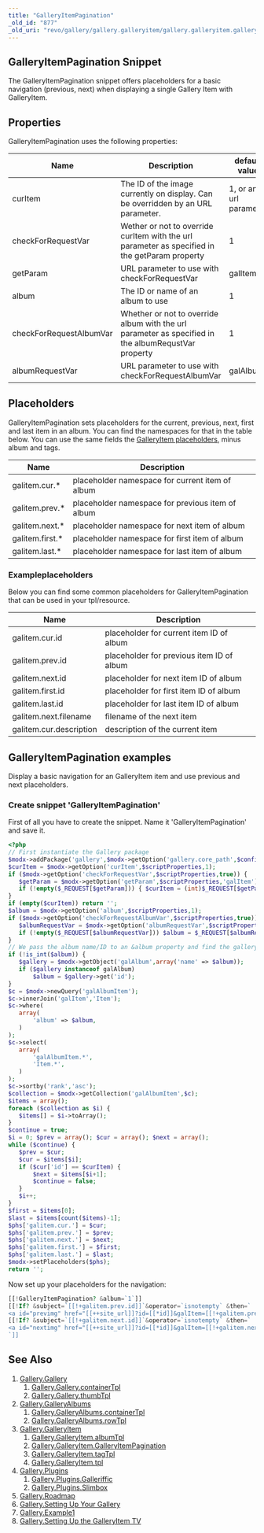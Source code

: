 ```yaml
---
title: "GalleryItemPagination"
_old_id: "877"
_old_uri: "revo/gallery/gallery.galleryitem/gallery.galleryitem.galleryitempagination"
---
```


## GalleryItemPagination Snippet

 The GalleryItemPagination snippet offers placeholders for a basic navigation (previous, next) when displaying a single Gallery Item with GalleryItem.

## Properties

 GalleryItemPagination uses the following properties:

 | Name                    | Description                                                                                         | default value          |
 | ----------------------- | --------------------------------------------------------------------------------------------------- | ---------------------- |
 | curItem                 | The ID of the image currently on display. Can be overridden by an URL parameter.                    | 1, or an url parameter |
 | checkForRequestVar      | Wether or not to override curItem with the url parameter as specified in the getParam property      | 1                      |
 | getParam                | URL parameter to use with checkForRequestVar                                                        | galItem                |
 | album                   | The ID or name of an album to use                                                                   | 1                      |
 | checkForRequestAlbumVar | Whether or not to override album with the url parameter as specified in the albumRequstVar property | 1                      |
 | albumRequestVar         | URL parameter to use with checkForRequestAlbumVar                                                   | galAlbum               |

## Placeholders

 GalleryItemPagination sets placeholders for the current, previous, next, first and last item in an album. You can find the namespaces for that in the table below. You can use the same fields the [GalleryItem placeholders](display/ADDON/Gallery.GalleryItem#Gallery.GalleryItem-DefaultPlaceholders), minus album and tags.

 | Name             | Description                                      |
 | ---------------- | ------------------------------------------------ |
 | galitem.cur.\*   | placeholder namespace for current item of album  |
 | galitem.prev.\*  | placeholder namespace for previous item of album |
 | galitem.next.\*  | placeholder namespace for next item of album     |
 | galitem.first.\* | placeholder namespace for first item of album    |
 | galitem.last.\*  | placeholder namespace for last item of album     |

### Exampleplaceholders

 Below you can find some common placeholders for GalleryItemPagination that can be used in your tpl/resource.

 | Name                    | Description                               |
 | ----------------------- | ----------------------------------------- |
 | galitem.cur.id          | placeholder for current item ID of album  |
 | galitem.prev.id         | placeholder for previous item ID of album |
 | galitem.next.id         | placeholder for next item ID of album     |
 | galitem.first.id        | placeholder for first item ID of album    |
 | galitem.last.id         | placeholder for last item ID of album     |
 | galitem.next.filename   | filename of the next item                 |
 | galitem.cur.description | description of the current item           |

## GalleryItemPagination examples

 Display a basic navigation for an GalleryItem item and use previous and next placeholders.

### Create snippet 'GalleryItemPagination'

 First of all you have to create the snippet. Name it 'GalleryItemPagination' and save it.

 ``` php
<?php
// First instantiate the Gallery package
$modx->addPackage('gallery',$modx->getOption('gallery.core_path',$config,$modx->getOption('core_path').'components/gallery/').'model/');
$curItem = $modx->getOption('curItem',$scriptProperties,1);
if ($modx->getOption('checkForRequestVar',$scriptProperties,true)) {
    $getParam = $modx->getOption('getParam',$scriptProperties,'galItem');
    if (!empty($_REQUEST[$getParam])) { $curItem = (int)$_REQUEST[$getParam]; }
}
if (empty($curItem)) return '';
$album = $modx->getOption('album',$scriptProperties,1);
if ($modx->getOption('checkForRequestAlbumVar',$scriptProperties,true)) {
    $albumRequestVar = $modx->getOption('albumRequestVar',$scriptProperties,'galAlbum');
    if (!empty($_REQUEST[$albumRequestVar])) $album = $_REQUEST[$albumRequestVar];
}
// We pass the album name/ID to an &album property and find the gallery object
if (!is_int($album)) {
    $gallery = $modx->getObject('galAlbum',array('name' => $album));
    if ($gallery instanceof galAlbum)
        $album = $gallery->get('id');
}
$c = $modx->newQuery('galAlbumItem');
$c->innerJoin('galItem','Item');
$c->where(
    array(
        'album' => $album,
    )
);
$c->select(
    array(
        'galAlbumItem.*',
        'Item.*',
    )
);
$c->sortby('rank','asc');
$collection = $modx->getCollection('galAlbumItem',$c);
$items = array();
foreach ($collection as $i) {
    $items[] = $i->toArray();
}
$continue = true;
$i = 0; $prev = array(); $cur = array(); $next = array();
while ($continue) {
    $prev = $cur;
    $cur = $items[$i];
    if ($cur['id'] == $curItem) {
        $next = $items[$i+1];
        $continue = false;
    }
    $i++;
}
$first = $items[0];
$last = $items[count($items)-1];
$phs['galitem.cur.'] = $cur;
$phs['galitem.prev.'] = $prev;
$phs['galitem.next.'] = $next;
$phs['galitem.first.'] = $first;
$phs['galitem.last.'] = $last;
$modx->setPlaceholders($phs);
return '';
```

 Now set up your placeholders for the navigation:

 ``` php
[[!GalleryItemPagination? &album=`1`]]
[[!If? &subject=`[[!+galitem.prev.id]]`&operator=`isnotempty` &then=`
<a id="previmg" href="[[++site_url]]?id=[[*id]]&galItem=[[!+galitem.prev.id]]&galAlbum=1&galTag=">previous image</a>`]]
[[!If? &subject=`[[!+galitem.next.id]]`&operator=`isnotempty` &then=`
<a id="nextimg" href="[[++site_url]]?id=[[*id]]&galItem=[[!+galitem.next.id]]&galAlbum=1&galTag=">next image</a>`]]
`]]
```

## See Also

1. [Gallery.Gallery](extras/gallery/gallery/index)
     1. [Gallery.Gallery.containerTpl](extras/gallery/gallery/containertpl)
     2. [Gallery.Gallery.thumbTpl](extras/gallery/gallery/thumbtpl)
2. [Gallery.GalleryAlbums](extras/gallery/gallery.galleryalbums)
     1. [Gallery.GalleryAlbums.containerTpl](extras/gallery/gallery.galleryalbums/containertpl)
     2. [Gallery.GalleryAlbums.rowTpl](extras/gallery/gallery.galleryalbums/rowtpl)
3. [Gallery.GalleryItem](extras/gallery/gallery.galleryitem)
     1. [Gallery.GalleryItem.albumTpl](extras/gallery/gallery.galleryitem/albumtpl)
     2. [Gallery.GalleryItem.GalleryItemPagination](extras/gallery/gallery.galleryitem/galleryitempagination)
     3. [Gallery.GalleryItem.tagTpl](extras/gallery/gallery.galleryitem/tagtpl)
     4. [Gallery.GalleryItem.tpl](extras/gallery/gallery.galleryitem/tpl)
4. [Gallery.Plugins](extras/gallery/gallery.plugins)
     1. [Gallery.Plugins.Galleriffic](extras/gallery/gallery.plugins/galleriffic)
     2. [Gallery.Plugins.Slimbox](extras/gallery/gallery.plugins/slimbox)
5. [Gallery.Roadmap](extras/gallery/gallery.roadmap)
6. [Gallery.Setting Up Your Gallery](extras/gallery/gallery.setting-up-your-gallery)
7. [Gallery.Example1](extras/gallery/gallery.example1)
8. [Gallery.Setting Up the GalleryItem TV](extras/gallery/gallery.setting-up-the-galleryitem-tv)
